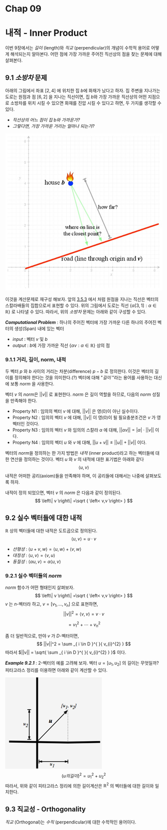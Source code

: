 # Chap 09

# 내적 - Inner Product

이번 9장에서는 *길이* (length)와 *직교* (perpendicular)의 개념이 수학적 용어로 어떻게 해석되는지 알아본다. 어떤 점에 가장 가까운 주어진 직선상의 점을 찾는 문제에 대해 살펴본다. 



## 9.1 *소방차* 문제

아래의 그림에서 좌표 $[2,4]$ 에 위치한 집 $b$에 화재가 났다고 하자. 집 주변을 지나가는 도로는 원점과 점 $[6,2]$ 을 지나는 직선이면, 집 $b$와 가장 가까운 직선상의 어떤 지점으로 소방차를 위치 시킬 수 있으면 화재를 진압 시킬 수 있다고 하면, 두 가지를 생각할 수 있다.

- *직선상의 어느 점이 집 $b$와 가까운가?*
- *그렇다면, 가장 가까운 거리는 얼마나 되는가?*

![](./images/fire_engine.png)

이것을 계산문제로 재구성 해보자. 앞의 [3.5.3](https://render.githubusercontent.com/view/ipynb?commit=a1af54cf049c9501c8ae5d311e82ae796536b138&enc_url=68747470733a2f2f7261772e67697468756275736572636f6e74656e742e636f6d2f457863656c73696f72434a482f53747564792f613161663534636630343963393530316338616535643331316538326165373936353336623133382f4c696e656172416c67656272612f436f64696e675468654d61747269782f4368617030332532302d253230546865253230566563746f722f4368617030332d5468655f566563746f722e6970796e62&nwo=ExcelsiorCJH%2FStudy&path=LinearAlgebra%2FCodingTheMatrix%2FChap03+-+The+Vector%2FChap03-The_Vector.ipynb&repository_id=116745719&repository_type=Repository#3.5.3-%EC%9B%90%EC%A0%90%EC%9D%84-%EC%A7%80%EB%82%98%EB%8A%94-%EC%84%A0%EB%B6%84) 에서 처럼 원점을 지나는 직선은 벡터의 스칼라배들의 집합으로서 표현할 수 있다. 위의 그림에서 도로는 직선 $\{\alpha [3,1] : \alpha \in \mathbb{R} \}$ 로 나타낼 수 있다. 따라서, 위의 *소방차* 문제는 아래와 같이 구성할 수 있다.

***Computational Problem*** : 하나의 주어진 벡터에 가장 가까운 다른 하나의 주어진 벡터의 생성(Span) 내에 있는 벡터

- *input* : 벡터 $v$ 및 $b$
- *output* : $b$에 가장 가까운 직선 $\{ \alpha v : \alpha \in \mathbb{R} \}$ 상의 점





### 9.1.1 거리, 길이, norm, 내적

두 벡터 $p$ 와 $b$ 사이의 거리는 차분(difference) $p-b$ 로 정의한다. 이것은 벡터의 길이를 정의해야 한다는 것을 의미한다.(?) 벡터에 대해 "*길이* "라는 용어를 사용하는 대신에 보통 $norm$ 을 사용한다. 

벡터 $v$ 의 $norm$은 $||v||$ 로 표현한다. $norm$ 은 길이 역할을 하므로, 다음의 $norm$ 성질을 만족해야 한다.

- Property N1 : 임의의 벡터 $v$ 에 대해, $||v||$ 은 영($0$)이 아닌 실수이다.
- Property N2 : 임의의 벡터 $v$ 에 대해, $||v||$ 이 영($0$)이 될 필요충분조건은 $v$ 가 영벡터인 것이다.
- Property N3 : 임의의 벡터 $v$ 와 임의의 스칼라 $\alpha$ 에 대해, $||\alpha v|| = |\alpha| \cdot  ||v||$ 이다.
- Property N4 : 임의의 벡터 $u$ 와 $v$ 에 대해, $||u + v|| \le ||u|| + ||v||$  이다. 

벡터의 $norm$을 정의하는 한 가지 방법은 *내적* (inner product)라고 하는 벡터들에 대한 연산을 정의하는 것이다. 벡터 $u$ 와 $v$ 의 내적에 대한 표기법은 아래와 같다
$$
\left< u,v \right>
$$
내적은 어떠한 공리(axiom)들을 만족해야 하며, 이 공리들에 대해서는 나중에 살펴보도록 하자.

내적이 정의 되었으면, 벡터 $v$ 의 $norm$ 은 다음과 같이 정의된다.
$$
\left\| v \right\| =\sqrt { \left< v,v \right>  }
$$


## 9.2 실수 벡터들에 대한 내적

$\mathbb{R}$ 상의 벡터들에 대한 내적은 도트곱으로 정의된다.
$$
\left< u, v \right> = u \cdot v
$$

- *선형성* : $\left< u+v, w \right> = \left< u,w \right> + \left< v,w \right>$
- *대칭성* : $\left< u,v \right> = \left< v, u \right>$
- *동질성* : $\left< \alpha u, v \right> = \alpha \left< u,v \right>$ 





### 9.2.1 실수 벡터들의 $norm$

$norm$ 함수가 어떤 형태인지 살펴보자.
$$
\left\| v \right\| =\sqrt { \left< v,v \right>  }
$$
$v$ 는 $n$-벡터라 하고, $v=[v_1, …, v_n]$ 으로 표현하면,
$$
||v||^2 = \left< v, v \right> = v \cdot v
$$

$$
= v_{1}^2 + \cdots + v_{n}^2
$$

좀 더 일반적으로, 만야 $v$ 가 $D$-벡터이면,
$$
||v||^2 = \sum _{ i \in D }^{  }{ v_{i}^{2} }
$$
따라서 $||v|| = \sqrt{ \sum _{ i \in D }^{  }{ v_{i}^{2} } }$  이다. 

***Example 9.2.1*** : $2$-벡터의 예를 고려해 보자. 벡터 $u=[u_1, u_2]$ 의 길이는 무엇일까? 피타고라스 정리를 이용하면 아래와 같이 계산할 수 있다. 

![](./images/ex01.PNG)
$$
(u 의길이)^2 = u_1^2 + u_2^2
$$
따라서, 위와 같이 피타고라스 정리에 의한 길이계산은 $\mathbb{R}^2$ 의 벡터들에 대한 길이와 일치한다. 



## 9.3 직교성 - Orthogonality

*직교* (Orthogonal)는 *수직* (perpendicular)에 대한 수학적인 용어이다. 